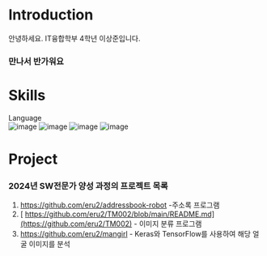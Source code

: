 # Introduction
안녕하세요. IT융합학부 4학년 이상준입니다.
### 만나서 반가워요

# Skills
Language  
![image](https://github.com/eru2/eru2/assets/165991738/dfc3d071-62c8-44de-a250-2379239ad003)
![image](https://github.com/eru2/eru2/assets/165991738/a5007ea6-b96b-4e08-bacd-0587e60a599c)
![image](https://github.com/eru2/eru2/assets/165991738/1f0af844-ef45-4385-a857-b26747496208)
![image](https://github.com/eru2/eru2/assets/165991738/db07f565-f6c1-4269-a80b-a94bf35b779e)



<!---
eru2/eru2 is a ✨ special ✨ repository because its `README.md` (this file) appears on your GitHub profile.
You can click the Preview link to take a look at your changes.
--->





# Project
### 2024년 SW전문가 양성 과정의 프로젝트 목록  
1. https://github.com/eru2/addressbook-robot -주소록 프로그램
2. [ https://github.com/eru2/TM002/blob/main/README.md](https://github.com/eru2/TM002) - 이미지 분류 프로그램
3. https://github.com/eru2/mangirl - Keras와 TensorFlow를 사용하여 해당 얼굴 이미지를 분석
